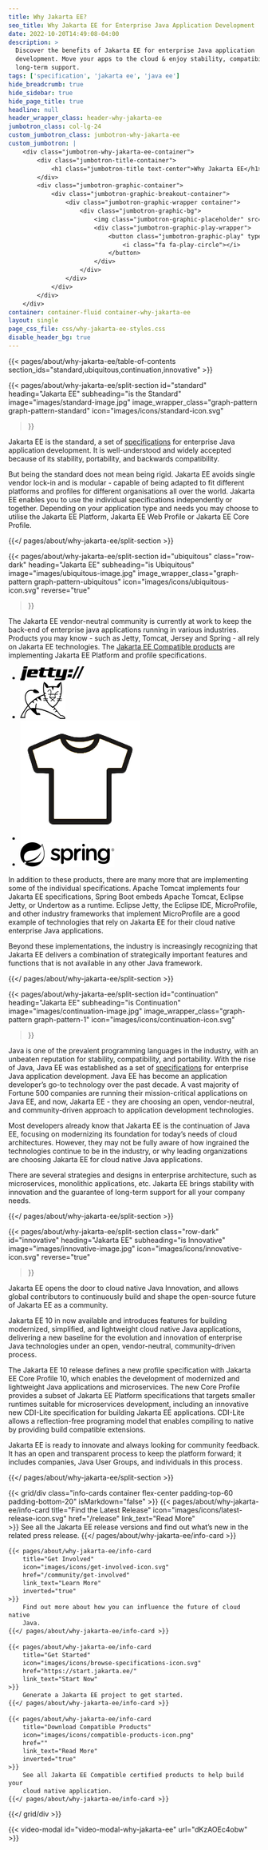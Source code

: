 ```yaml
---
title: Why Jakarta EE?
seo_title: Why Jakarta EE for Enterprise Java Application Development
date: 2022-10-20T14:49:08-04:00
description: >
  Discover the benefits of Jakarta EE for enterprise Java application
  development. Move your apps to the cloud & enjoy stability, compatibility, &
  long-term support.
tags: ['specification', 'jakarta ee', 'java ee']
hide_breadcrumb: true
hide_sidebar: true
hide_page_title: true
headline: null
header_wrapper_class: header-why-jakarta-ee
jumbotron_class: col-lg-24
custom_jumbotron_class: jumbotron-why-jakarta-ee
custom_jumbotron: |
    <div class="jumbotron-why-jakarta-ee-container">
        <div class="jumbotron-title-container">
            <h1 class="jumbotron-title text-center">Why Jakarta EE</h1>
        </div>
        <div class="jumbotron-graphic-container">
            <div class="jumbotron-graphic-breakout-container">
                <div class="jumbotron-graphic-wrapper container">
                    <div class="jumbotron-graphic-bg">
                        <img class="jumbotron-graphic-placeholder" src="images/video-placeholder.jpg" alt="" />
                        <div class="jumbotron-graphic-play-wrapper">
                            <button class="jumbotron-graphic-play" type="button" data-toggle="modal" data-target="#video-modal-why-jakarta-ee" aria-label="Open an explainer video for why you should choose Jakarta EE">
                                <i class="fa fa-play-circle"></i>
                            </button>
                        </div>
                    </div>
                </div>
            </div>
        </div>
    </div>
container: container-fluid container-why-jakarta-ee
layout: single
page_css_file: css/why-jakarta-ee-styles.css
disable_header_bg: true
---
```


{{< pages/about/why-jakarta-ee/table-of-contents section_ids="standard,ubiquitous,continuation,innovative" >}}

{{< pages/about/why-jakarta-ee/split-section
    id="standard"
    heading="Jakarta EE"
    subheading="is the Standard"
    image="images/standard-image.jpg"
    image_wrapper_class="graph-pattern graph-pattern-standard"
    icon="images/icons/standard-icon.svg"
>}}

Jakarta EE is the standard, a set of [specifications](/specifications) for
enterprise Java application development. It is well-understood and widely
accepted because of its stability, portability, and backwards compatibility.

But being the standard does not mean being rigid. Jakarta EE avoids single
vendor lock-in and is modular - capable of being adapted to fit different
platforms and profiles for different organisations all over the world. Jakarta
EE enables you to use the individual specifications independently or together.
Depending on your application type and needs you may choose to utilise the
Jakarta EE Platform, Jakarta EE Web Profile or Jakarta EE Core Profile.

{{</ pages/about/why-jakarta-ee/split-section >}}

{{< pages/about/why-jakarta-ee/split-section
    id="ubiquitous"
    class="row-dark"
    heading="Jakarta EE"
    subheading="is Ubiquitous"
    image="images/ubiquitous-image.jpg"
    image_wrapper_class="graph-pattern graph-pattern-ubiquitous"
    icon="images/icons/ubiquitous-icon.svg"
    reverse="true"
>}}

The Jakarta EE vendor-neutral community is currently at work to keep the
back-end of enterprise java applications running in various industries.
Products you may know - such as Jetty, Tomcat, Jersey and Spring - all rely on
Jakarta EE technologies. The [Jakarta EE Compatible products](/compatibility/)
are implementing Jakarta EE Platform and profile specifications.

- ![Eclipse Jetty](images/logos/jetty.png)
- ![Tomcat](images/logos/tomcat.svg)
- ![Jersey](images/logos/jersey.png)
- ![Spring](images/logos/spring.svg)

In addition to these products, there are many more that are implementing some
of the individual specifications. Apache Tomcat implements four Jakarta EE
specifications, Spring Boot embeds Apache Tomcat, Eclipse Jetty, or Undertow as
a runtime. Eclipse Jetty, the Eclipse IDE, MicroProfile, and other industry
frameworks that implement MicroProfile are a good example of technologies that
rely on Jakarta EE for their cloud native enterprise Java applications.

Beyond these implementations, the industry is increasingly recognizing that
Jakarta EE delivers a combination of strategically important features and
functions that is not available in any other Java framework.
    
{{</ pages/about/why-jakarta-ee/split-section >}}

{{< pages/about/why-jakarta-ee/split-section 
    id="continuation" 
    heading="Jakarta EE" 
    subheading="is Continuation" 
    image="images/continuation-image.jpg" 
    image_wrapper_class="graph-pattern graph-pattern-1" 
    icon="images/icons/continuation-icon.svg" 
>}}

Java is one of the prevalent programming languages in the industry, with an
unbeaten reputation for stability, compatibility, and portability. With the
rise of Java, Java EE was established as a set of
[specifications](/specifications) for enterprise Java application development.
Java EE has become an application developer’s go-to technology over the past
decade. A vast majority of Fortune 500 companies are running their
mission-critical applications on Java EE, and now, Jakarta EE - they are
choosing an open, vendor-neutral, and community-driven approach to application
development technologies.

Most developers already know that Jakarta EE is the continuation of Java EE,
focusing on modernizing its foundation for today’s needs of cloud
architectures. However, they may not be fully aware of how ingrained the
technologies continue to be in the industry, or why leading organizations are
choosing Jakarta EE for cloud native Java applications.

There are several strategies and designs in enterprise architecture, such as
microservices, monolithic applications, etc. Jakarta EE brings stability with
innovation and the guarantee of long-term support for all your company needs.

{{</ pages/about/why-jakarta-ee/split-section >}}

{{< pages/about/why-jakarta-ee/split-section
    class="row-dark"
    id="innovative"
    heading="Jakarta EE"
    subheading="is Innovative"
    image="images/innovative-image.jpg"
    icon="images/icons/innovative-icon.svg"
    reverse="true"
>}}

Jakarta EE opens the door to cloud native Java Innovation, and allows global
contributors to continuously build and shape the open-source future of Jakarta
EE as a community. 

Jakarta EE 10 in now available and introduces features for building modernized,
simplified, and lightweight cloud native Java applications, delivering a new
baseline for the evolution and innovation of enterprise Java technologies under
an open, vendor-neutral, community-driven process. 

The Jakarta EE 10 release defines a new profile specification with Jakarta EE
Core Profile 10, which enables the development of modernized and lightweight
Java applications and microservices. The new Core Profile provides a subset of
Jakarta EE Platform specifications that targets smaller runtimes suitable for
microservices development, including an innovative new CDI-Lite specification
for building Jakarta EE applications. CDI-Lite allows a reflection-free
programing model that enables compiling to native by providing build
compatible extensions.
 
Jakarta EE is ready to innovate and always looking for community feedback. It
has an open and transparent process to keep the platform forward; it includes
companies, Java User Groups, and individuals in this process. 

{{</ pages/about/why-jakarta-ee/split-section >}}

{{< grid/div class="info-cards container flex-center padding-top-60 padding-bottom-20" isMarkdown="false" >}}
    {{< pages/about/why-jakarta-ee/info-card 
        title="Find the Latest Release" 
        icon="images/icons/latest-release-icon.svg"
        href="/release"
        link_text="Read More"  
    >}}
        See all the Jakarta EE release versions and find out what’s new in the
        related press release.
    {{</ pages/about/why-jakarta-ee/info-card >}}
    
    {{< pages/about/why-jakarta-ee/info-card 
        title="Get Involved"
        icon="images/icons/get-involved-icon.svg"
        href="/community/get-involved"
        link_text="Learn More"
        inverted="true"
    >}}
        Find out more about how you can influence the future of cloud native
        Java.
    {{</ pages/about/why-jakarta-ee/info-card >}}

    {{< pages/about/why-jakarta-ee/info-card
        title="Get Started"
        icon="images/icons/browse-specifications-icon.svg"
        href="https://start.jakarta.ee/"
        link_text="Start Now"
    >}}
        Generate a Jakarta EE project to get started.
    {{</ pages/about/why-jakarta-ee/info-card >}}

    {{< pages/about/why-jakarta-ee/info-card 
        title="Download Compatible Products"
        icon="images/icons/compatible-products-icon.png"
        href=""
        link_text="Read More"
        inverted="true"
    >}}
        See all Jakarta EE Compatible certified products to help build your
        cloud native application.
    {{</ pages/about/why-jakarta-ee/info-card >}}

{{</ grid/div >}}

{{< video-modal id="video-modal-why-jakarta-ee" url="dKzAOEc4obw" >}}
